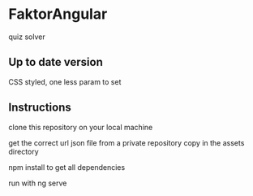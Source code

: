# FaktorAngular

quiz solver

## Up to date version

CSS styled, one less param to set

## Instructions

clone this repository on your local machine

get the correct url json file from a private repository copy in the assets directory

npm install to get all dependencies

run with ng serve

